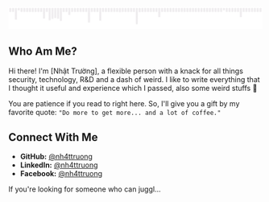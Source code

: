 ![](images/gif.gif)

## Who Am Me?

Hi there! I'm [Nhật Trường], a flexible person with a knack for all things security, technology, R&D and a dash of weird. I like to write everything that I thought it useful and experience which I passed, also some weird stuffs 🥲

You are patience if you read to right here. So, I'll give you a gift by my favorite quote: `"Do more to get more... and a lot of coffee."` 

## Connect With Me

- **GitHub:** [@nh4ttruong](https://github.com/nh4ttruong)
- **LinkedIn:** [@nh4ttruong](https://www.linkedin.com/in/nh4ttruong)
- **Facebook:** [@nh4ttruong](https://fb.com/nh4ttruong)

If you're looking for someone who can juggl...
